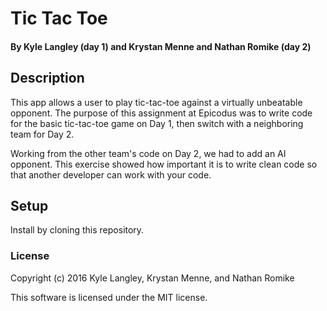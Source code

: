 # Tic Tac Toe

#### By Kyle Langley (day 1) and Krystan Menne and Nathan Romike (day 2)

## Description

This app allows a user to play tic-tac-toe against a virtually unbeatable opponent. The purpose of this assignment at Epicodus was to write code for the basic tic-tac-toe game on Day 1, then switch with a neighboring team for Day 2.

Working from the other team's code on Day 2, we had to add an AI opponent. This exercise showed how important it is to write clean code so that another developer can work with your code.

## Setup

Install by cloning this repository.

### License

Copyright (c) 2016 Kyle Langley, Krystan Menne, and Nathan Romike

This software is licensed under the MIT license.
